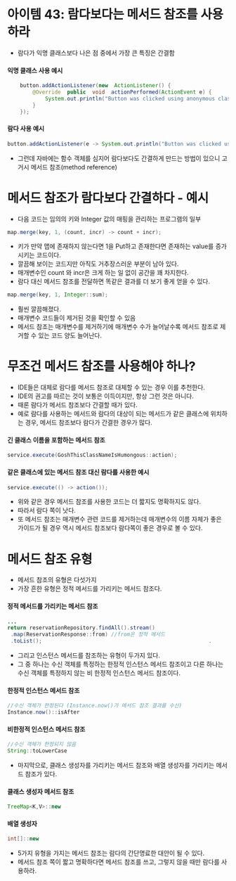 # 아이템 43: 람다보다는 메서드 참조를 사용하라
- 람다가 익명 클래스보다 나은 점 중에서 가장 큰 특징은 간결함

#### 익명 클래스 사용 예시
```java
	button.addActionListener(new  ActionListener() { 
		@Override  public  void  actionPerformed(ActionEvent e) {
			System.out.println("Button was clicked using anonymous class!"); 
		} 
	});
```
#### 람다 사용 예시
```java
button.addActionListener(e -> System.out.println("Button was clicked using lambda!"));
```

- 그런데 자바에는 함수 객체를 심지어 람다보다도 간결하게 만드는 방법이 있으니 고거시 메서드 참조(method reference)


# 메서드 참조가 람다보다 간결하다 - 예시
- 다음 코드는 임의의 키와 Integer 값의 매핑을 관리하는 프로그램의 일부
```java
map.merge(key, 1, (count, incr) -> count + incr);
```
- 키가 만약 맵에 존재하지 않는다면 1을 Put하고 존재한다면 존재하는 value를 증가시키는 코드이다.
- 깔끔해 보이는 코드지만 아직도 거추장스러운 부분이 남아 있다.
- 매개변수인 count 와 incr은 크게 하는 일 없이 공간을 꽤 차지한다.
- 람다 대신 메서드 참조를 전달하면 똑같은 결과를 더 보기 좋게 얻을 수 있다.

```java
map.merge(key, 1, Integer::sum);
```
- 훨씬 깔끔해졌다.
- 매개변수 코드들이 제거된 것을 확인할 수 있음
- 메서드 참조는 매개변수를 제거하기에 매개변수 수가 늘어날수록 메서드 참조로 제거할 수 있는 코드 양도 늘어난다.


# 무조건 메서드 참조를 사용해야 하나?
- IDE들은 대체로 람다를 메서드 참조로 대체할 수 있는 경우 이를 추천한다.
- IDE의 권고를 따르는 것이 보통은 이득이지만, 항상 그런 것은 아니다. 
- 때론 람다가 메서드 참조보다 간결할 때가 있다.
- 예로 람다를 사용하는 메서드와 람다의 대상이 되는 메서드가 같은 클래스에 위치하는 경우, 메서드 참조보다 람다가 간결한 경우가 많다.

#### 긴 클래스 이름을 포함하는 메서드 참조
```java
service.execute(GoshThisClassNameIsHumongous::action);
```

#### 같은 클래스에 있는 메서드 참조 대신 람다를 사용한 예시
```java
service.execute(() -> action());
```

- 위와 같은 경우  메서드 참조를 사용한 코드는 더 짧지도 명확하지도 않다.
- 따라서 람다 쪽이 낫다.
- 또 메서드 참조는 매개변수 관련 코드를 제거하는데 매개변수의 이름 자체가 좋은 가이드가 될 경우 역시 메서드 참조보다 람다쪽이 좋은 경우로 볼 수 있다.

# 메서드 참조 유형
- 메서드 참조의 유형은 다섯가지
- 가장 흔한 유형은 정적 메서드를 가리키는 메서드 참조다.

#### 정적 메서드를 가리키는 메서드 참조
```java
...
return reservationRepository.findAll().stream()  
 .map(ReservationResponse::from) //from은 정적 메서드  
 .toList();														.
```

- 그리고 인스턴스 메서드를 참조하는 유형이 두가지 있다.
- 그 중 하나는 수신 객체를 특정하는 한정적 인스턴스 메서드 참조이고 다른 하나는 수신 객체를 특정하지 않는 비 한정적 인스턴스 메서드 참조이다.

#### 한정적 인스턴스 메서드 참조
```java
//수신 객체가 한정된다 (Instance.now()가 메서드 참조 결과를 수신)
Instance.now()::isAfter
```
#### 비한정적 인스턴스 메서드 참조
```java
//수신 객체가 한정되지 않음
String::toLowerCase
```
- 마지막으로, 클래스 생성자를 가리키는 메서드 참조와 배열 생성자를 가리키는 메서드 참조가 있다.

#### 클래스 생성자 메서드 참조
```java
TreeMap<K,V>::new
```

#### 배열 생성자
```java
int[]::new
```

- 5가지 유형을 가지는 메서드 참조는 람다의 간단명료한 대안이 될 수 있다.
- 메서드 참조 쪽이 짧고 명확하다면 메서드 참조를 쓰고, 그렇지 않을 때만 람다를 사용하라.

